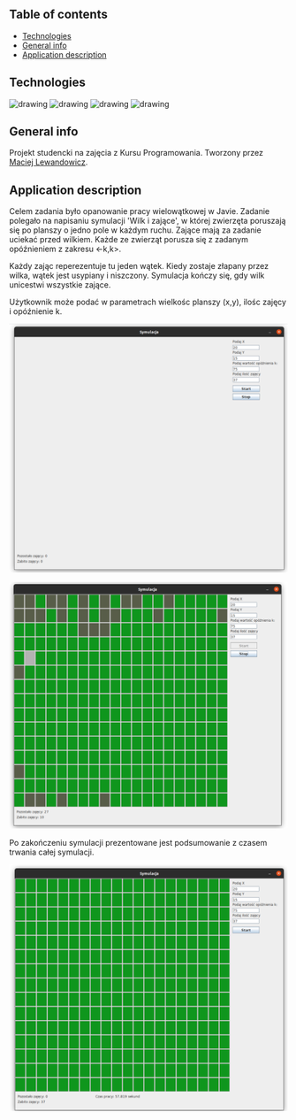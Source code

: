 ## Table of contents
* [Technologies](#technologies)
* [General info](#general-info)
* [Application description](#application-description)
	

## Technologies
<img src="https://empirica.pl/wp-content/uploads/2016/01/java8.png" alt="drawing" height=50px/>
<img src="https://ucarecdn.com/9d0c1b04-20b7-4deb-b211-dda3513c4918/" alt="drawing" height=50px/>
<img src="https://www.techcentral.ie/wp-content/uploads/2019/07/Java_jdk_logo_web-372x210.jpg" alt="drawing" height=50px/>
<img src="https://upload.wikimedia.org/wikipedia/commons/thumb/d/d5/IntelliJ_IDEA_Logo.svg/1024px-IntelliJ_IDEA_Logo.svg.png" alt="drawing" height=50px/> 



## General info
Projekt studencki na zajęcia z Kursu Programowania.
Tworzony przez [Maciej Lewandowicz](https://github.com/sasuke5055).


## Application description
Celem zadania było opanowanie pracy wielowątkowej w Javie. Zadanie polegało na napisaniu symulacji 'Wilk i zające', 
w której zwierzęta poruszają się po planszy o jedno pole w każdym ruchu. Zające mają za zadanie uciekać przed wilkiem. 
Każde ze zwierząt porusza się z zadanym opóźnieniem z zakresu <-k,k>. 

Każdy zając reperezentuje tu jeden wątek. Kiedy zostaje złapany przez wilka, wątek jest usypiany i niszczony. 
Symulacja kończy się, gdy wilk unicestwi wszystkie zające.

Użytkownik może podać w parametrach wielkośc planszy (x,y), ilośc zajęcy i opóźnienie k.

![](images/g1.png)

![](images/g2.png)

Po zakończeniu symulacji prezentowane jest podsumowanie z czasem trwania całej symulacji. 

![](images/g3.png)
